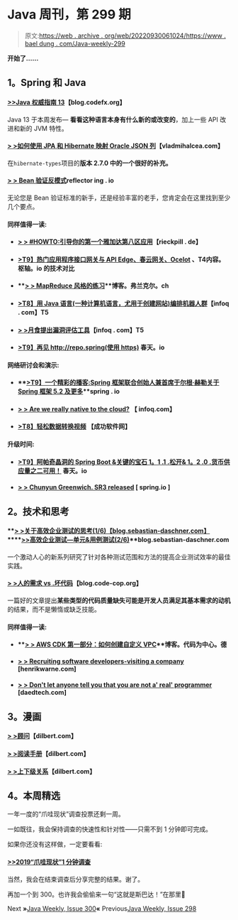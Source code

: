 # Java 周刊，第 299 期

> 原文:[https://web . archive . org/web/20220930061024/https://www . bael dung . com/Java-weekly-299](https://web.archive.org/web/20220930061024/https://www.baeldung.com/java-weekly-299)

**开始了……**

## **1。Spring 和 Java**

#### [**>>Java 权威指南 13**](https://web.archive.org/web/20220627085654/https://blog.codefx.org/java/definitive-guide-to-java-13/)【blog.codefx.org】

Java 13 于本周发布— **看看这种语言本身有什么新的或改变的**，加上一些 API 改进和新的 JVM 特性。

#### [**> >如何使用 JPA 和 Hibernate 映射 Oracle JSON 列**](https://web.archive.org/web/20220627085654/https://vladmihalcea.com/oracle-json-jpa-hibernate/)【vladmihalcea.com】

在`hibernate-types`项目的**版本 2.7.0 中的一个很好的补充。**

#### [**> > Bean 验证反模式**](https://web.archive.org/web/20220627085654/https://reflectoring.io/bean-validation-anti-patterns/)reflector ing . io

无论您是 Bean 验证标准的新手，还是经验丰富的老手，您肯定会在这里找到至少几个要点。

#### **同样值得一读:**

*   #### **[> > #HOWTO:引导你的第一个雅加达第八区应用](https://web.archive.org/web/20220627085654/https://rieckpil.de/howto-bootstrap-your-first-jakarta-ee-8-application/)**【rieckpill . de】

*   #### **[>T9】热门应用程序接口网关与 API Edge、春云网关、Ocelot](https://web.archive.org/web/20220627085654/https://content.pivotal.io/engineers/a-technical-comparison-of-popular-api-gateways-with-apigee-edge-spring-cloud-gateway-and-ocelot) 、T4内容。枢轴。io 的技术对比**

*   #### **[> > MapReduce 风格的练习](https://web.archive.org/web/20220627085654/https://blog.frankel.ch/exercises-programming-style/19/)**博客。弗兰克尔。ch

*   #### [**>T8】用 Java 语言(一种计算机语言，尤用于创建网站)编排机器人群**](https://web.archive.org/web/20220627085654/https://www.infoq.com/articles/java-robot-swarms/?utm_campaign=infoq_content&utm_source=infoq&utm_medium=feed&utm_term=Java)【infoq . com】T5

*   #### **[> >月食提出漏洞评估工具](https://web.archive.org/web/20220627085654/https://www.infoq.com/news/2019/09/eclipse-vulnerability-assessment/?utm_campaign=infoq_content&utm_source=infoq&utm_medium=feed&utm_term=Java)**【infoq . com】T5

*   #### [**>T9】再见 http://repo.spring(使用 https)**](https://web.archive.org/web/20220627085654/https://spring.io/blog/2019/09/16/goodbye-http-repo-spring-use-https) 春天。io

#### **网络研讨会和演示:**

*   #### **[>T9】一个精彩的播客:Spring 框架联合创始人兼首席于尔根·赫勒关于 Spring 框架 5.2 及更多](https://web.archive.org/web/20220627085654/https://spring.io/blog/2019/09/12/a-bootiful-podcast-spring-framework-co-founder-and-lead-juergen-hoeller-on-spring-framework-5-2-and-more)**spring . io

*   #### **[> > Are we really native to the cloud?](https://web.archive.org/web/20220627085654/https://www.infoq.com/presentations/cloud-native-intro/?utm_campaign=infoq_content&utm_source=infoq&utm_medium=feed&utm_term=Java)** 【 infoq.com】

*   #### **[>T8】轻松数据转换视频](https://web.archive.org/web/20220627085654/https://successfulsoftware.net/2019/09/11/easy-data-transform-video/)** 【成功软件网】

#### **升级时间:**

*   #### **[>T9】阿帕奇晶洞的 Spring Boot &关键的宝石 1。1 .1 .松开& 1。2 .0 .货币供应量之二可用！](https://web.archive.org/web/20220627085654/https://spring.io/blog/2019/09/13/spring-boot-for-apache-geode-pivotal-gemfire-1-1-1-release-1-2-0-m2-available)** 春天。io

*   #### **[> > Chunyun Greenwich. SR3 released](https://web.archive.org/web/20220627085654/https://spring.io/blog/2019/09/12/spring-cloud-greenwich-sr3-released)** [ spring.io ]

## **2。技术和思考**

#### **[> >关于高效企业测试的思考(1/6)【blog.sebastian-daschner.com】](https://web.archive.org/web/20220627085654/https://blog.sebastian-daschner.com/entries/thoughts-on-efficient-testing)****[>>高效企业测试—单元&用例测试(2/6)](https://web.archive.org/web/20220627085654/https://blog.sebastian-daschner.com/entries/thoughts-on-efficient-testing-unit)**blog.sebastian-daschner.com

一个激动人心的新系列研究了针对各种测试范围和方法的提高企业测试效率的最佳实践。

#### [**> >人的需求 vs .坏代码**](https://web.archive.org/web/20220627085654/http://blog.code-cop.org/2019/09/human-needs-vs-bad-code.html)【blog.code-cop.org】

一篇好的文章提出**某些类型的代码质量缺失可能是开发人员满足其基本需求的动机**的结果，而不是懒惰或缺乏技能。

#### **同样值得一读:**

*   #### **[> > AWS CDK 第一部分：如何创建自定义 VPC](https://web.archive.org/web/20220627085654/https://blog.codecentric.de/en/2019/09/aws-cdk-create-custom-vpc/)**博客。代码为中心。德

*   #### **[> > Recruiting software developers-visiting a company](https://web.archive.org/web/20220627085654/https://henrikwarne.com/2019/09/15/recruiting-software-developers-checking-out-a-company/)** [henrikwarne.com]

*   #### **[> > Don't let anyone tell you that you are not a' real' programmer](https://web.archive.org/web/20220627085654/https://daedtech.com/dont-let-anyone-tell-you-that-youre-not-a-real-programmer/)** [daedtech.com]

## **3。漫画**

#### [**> >顾问**](https://web.archive.org/web/20220627085654/https://dilbert.com/strip/2019-09-12)【dilbert.com】

#### [**> >阅读手册**](https://web.archive.org/web/20220627085654/https://dilbert.com/strip/2019-09-18)【dilbert.com】

#### [**> >上下级关系**](https://web.archive.org/web/20220627085654/https://dilbert.com/strip/1998-12-07)【dilbert.com】

## **4。本周精选**

一年一度的“爪哇现状”调查投票还剩一周。

一如既往，我会保持调查的快速性和针对性——只需不到 1 分钟即可完成。

如果你还没有这样做，一定要看看:

#### **[>>2019“爪哇现状”1 分钟调查](https://web.archive.org/web/20220627085654/https://docs.google.com/forms/d/e/1FAIpQLSd7lB3rSLU10fU6D0zmWd4Gt43EXcHuxC-zImB22O8TRdBadg/viewform?usp=sf_link)**

当然，我会在结束调查后分享完整的结果。谢了。

再加一个到 300。也许我会偷偷来一句“这就是斯巴达！”在那里🙂

Next **»**[Java Weekly, Issue 300](/web/20220627085654/https://www.baeldung.com/java-weekly-300)**«** Previous[Java Weekly, Issue 298](/web/20220627085654/https://www.baeldung.com/java-weekly-298)